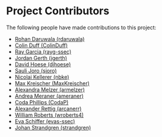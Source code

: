 # Project Contributors

The following people have made contributions to this project:

<!--- Use your GitHub account or any other personal reference URL --->
<!--- See https://gist.github.com/djhoese/52220272ec73b12eb8f4a29709be110d for auto-generating parts of this list --->

- [Rohan Daruwala (rdaruwala)](https://github.com/rdaruwala)
- [Colin Duff (ColinDuff)](https://github.com/ColinDuff)
- [Ray Garcia (rayg-ssec)](https://github.com/rayg-ssec)
- [Jordan Gerth (jgerth)](https://github.com/jgerth)
- [David Hoese (djhoese)](https://github.com/djhoese)
- [Sauli Joro (sjoro)](https://github.com/sjoro)
- [Nicolai Kellerer (nbke)](https://github.com/nbke)
- [Max Kreischer (MaxKreischer)](https://github.com/MaxKreischer)
- [Alexandra Melzer (armelzer)](https://github.com/armelzer)
- [Andrea Meraner (ameraner)](https://github.com/ameraner)
- [Coda Phillips (CodaP)](https://github.com/CodaP)
- [Alexander Rettig (arcanerr)](https://github.com/arcanerr)
- [William Roberts (wroberts4)](https://github.com/wroberts4)
- [Eva Schiffer (evas-ssec)](https://github.com/evas-ssec)
- [Johan Strandgren (strandgren)](https://github.com/strandgren)
